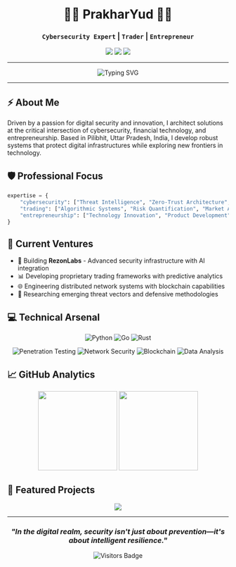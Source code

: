 <div align="center">
  
# 👨‍💻 PrakharYud 👨‍💻

### `Cybersecurity Expert` | `Trader` | `Entrepreneur`

<a href="https://github.com/Rezonlabs-Tech"><img src="https://img.shields.io/badge/Organization-Rezonlabs--Tech-0066ff?style=for-the-badge&logo=github&logoColor=white"></a>
<a href="https://rezonlabs.tech/"><img src="https://img.shields.io/badge/Website-RezonLabs-00cc99?style=for-the-badge&logo=react&logoColor=white"></a>
<a href="https://x.com/PrakharYud"><img src="https://img.shields.io/badge/Twitter-@PrakharYud-1DA1F2?style=for-the-badge&logo=twitter&logoColor=white"></a>

</div>

---

<div align="center">
  <img src="https://readme-typing-svg.herokuapp.com?font=JetBrains+Mono&weight=600&size=22&pause=1000&color=0066FF&center=true&vCenter=true&random=false&width=435&lines=Innovating+Security+Solutions;Building+Resilient+Systems;Architecting+Digital+Assets;Transforming+Technology" alt="Typing SVG" />
</div>

---

## ⚡ About Me

Driven by a passion for digital security and innovation, I architect solutions at the critical intersection of cybersecurity, financial technology, and entrepreneurship. Based in Pilibhit, Uttar Pradesh, India, I develop robust systems that protect digital infrastructures while exploring new frontiers in technology.

## 🛡️ Professional Focus

```python
expertise = {
    "cybersecurity": ["Threat Intelligence", "Zero-Trust Architecture", "Vulnerability Research", "Security Automation"],
    "trading": ["Algorithmic Systems", "Risk Quantification", "Market Analysis", "Digital Assets"],
    "entrepreneurship": ["Technology Innovation", "Product Development", "Strategic Growth", "Digital Transformation"]
}
```

## 🚀 Current Ventures

- 🔐 Building **RezonLabs** - Advanced security infrastructure with AI integration
- 📊 Developing proprietary trading frameworks with predictive analytics
- 🌐 Engineering distributed network systems with blockchain capabilities
- 🔬 Researching emerging threat vectors and defensive methodologies

## 💻 Technical Arsenal

<div align="center">
  
![Python](https://img.shields.io/badge/Python-Expert-3776AB?style=flat-square&logo=python&logoColor=white)
![Go](https://img.shields.io/badge/Go-Proficient-00ADD8?style=flat-square&logo=go&logoColor=white)
![Rust](https://img.shields.io/badge/Rust-Intermediate-000000?style=flat-square&logo=rust&logoColor=white)

![Penetration Testing](https://img.shields.io/badge/Penetration_Testing-Expert-red?style=flat-square&logo=hackaday&logoColor=white)
![Network Security](https://img.shields.io/badge/Network_Security-Advanced-blue?style=flat-square&logo=cisco&logoColor=white)
![Blockchain](https://img.shields.io/badge/Blockchain-Proficient-121D33?style=flat-square&logo=bitcoin&logoColor=white)
![Data Analysis](https://img.shields.io/badge/Data_Analysis-Advanced-4B275F?style=flat-square&logo=tableau&logoColor=white)

</div>

## 📈 GitHub Analytics

<div align="center">
  <img height="180em" src="https://github-readme-stats.vercel.app/api?username=PrakharYud&show_icons=true&theme=tokyonight&include_all_commits=true&count_private=true"/>
  <img height="180em" src="https://github-readme-stats.vercel.app/api/top-langs/?username=PrakharYud&layout=compact&langs_count=7&theme=tokyonight"/>
</div>

## 🔗 Featured Projects

<div align="center">
  <a href="https://github.com/RezonAi-Tech/rezonlabs">
    <img align="center" src="https://github-readme-stats.vercel.app/api/pin/?username=RezonAi-Tech&repo=rezonlabs&theme=tokyonight" />
  </a>
</div>

---

<div align="center">
  
### *"In the digital realm, security isn't just about prevention—it's about intelligent resilience."*
 <img src="https://api.visitorbadge.io/api/visitors?path=PrakharYud&label=Visitors&labelColor=%23000000&countColor=%2300FFF0" alt="Visitors Badge" />

</div>